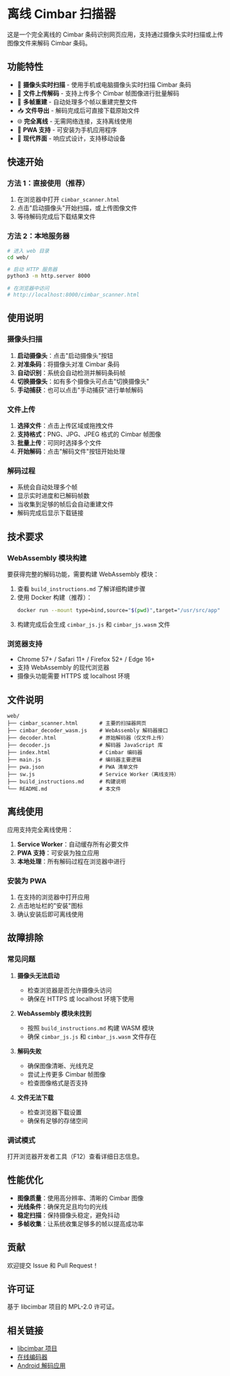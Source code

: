 # 离线 Cimbar 扫描器

这是一个完全离线的 Cimbar 条码识别网页应用，支持通过摄像头实时扫描或上传图像文件来解码 Cimbar 条码。

## 功能特性

- 📱 **摄像头实时扫描** - 使用手机或电脑摄像头实时扫描 Cimbar 条码
- 📁 **文件上传解码** - 支持上传多个 Cimbar 帧图像进行批量解码
- 🔄 **多帧重建** - 自动处理多个帧以重建完整文件
- 📥 **文件导出** - 解码完成后可直接下载原始文件
- 🌐 **完全离线** - 无需网络连接，支持离线使用
- 📲 **PWA 支持** - 可安装为手机应用程序
- 🎨 **现代界面** - 响应式设计，支持移动设备

## 快速开始

### 方法 1：直接使用（推荐）

1. 在浏览器中打开 `cimbar_scanner.html`
2. 点击"启动摄像头"开始扫描，或上传图像文件
3. 等待解码完成后下载结果文件

### 方法 2：本地服务器

```bash
# 进入 web 目录
cd web/

# 启动 HTTP 服务器
python3 -m http.server 8000

# 在浏览器中访问
# http://localhost:8000/cimbar_scanner.html
```

## 使用说明

### 摄像头扫描

1. **启动摄像头**：点击"启动摄像头"按钮
2. **对准条码**：将摄像头对准 Cimbar 条码
3. **自动识别**：系统会自动检测并解码条码帧
4. **切换摄像头**：如有多个摄像头可点击"切换摄像头"
5. **手动捕获**：也可以点击"手动捕获"进行单帧解码

### 文件上传

1. **选择文件**：点击上传区域或拖拽文件
2. **支持格式**：PNG、JPG、JPEG 格式的 Cimbar 帧图像
3. **批量上传**：可同时选择多个文件
4. **开始解码**：点击"解码文件"按钮开始处理

### 解码过程

- 系统会自动处理多个帧
- 显示实时进度和已解码帧数
- 当收集到足够的帧后会自动重建文件
- 解码完成后显示下载链接

## 技术要求

### WebAssembly 模块构建

要获得完整的解码功能，需要构建 WebAssembly 模块：

1. 查看 `build_instructions.md` 了解详细构建步骤
2. 使用 Docker 构建（推荐）：
   ```bash
   docker run --mount type=bind,source="$(pwd)",target="/usr/src/app" -it emscripten/emsdk:3.1.69 bash /usr/src/app/package-wasm.sh
   ```
3. 构建完成后会生成 `cimbar_js.js` 和 `cimbar_js.wasm` 文件

### 浏览器支持

- Chrome 57+ / Safari 11+ / Firefox 52+ / Edge 16+
- 支持 WebAssembly 的现代浏览器
- 摄像头功能需要 HTTPS 或 localhost 环境

## 文件说明

```
web/
├── cimbar_scanner.html       # 主要的扫描器网页
├── cimbar_decoder_wasm.js    # WebAssembly 解码器接口
├── decoder.html              # 原始解码器（仅文件上传）
├── decoder.js                # 解码器 JavaScript 库
├── index.html                # Cimbar 编码器
├── main.js                   # 编码器主要逻辑
├── pwa.json                  # PWA 清单文件
├── sw.js                     # Service Worker（离线支持）
├── build_instructions.md     # 构建说明
└── README.md                 # 本文件
```

## 离线使用

应用支持完全离线使用：

1. **Service Worker**：自动缓存所有必要文件
2. **PWA 支持**：可安装为独立应用
3. **本地处理**：所有解码过程在浏览器中进行

### 安装为 PWA

1. 在支持的浏览器中打开应用
2. 点击地址栏的"安装"图标
3. 确认安装后即可离线使用

## 故障排除

### 常见问题

1. **摄像头无法启动**
   - 检查浏览器是否允许摄像头访问
   - 确保在 HTTPS 或 localhost 环境下使用

2. **WebAssembly 模块未找到**
   - 按照 `build_instructions.md` 构建 WASM 模块
   - 确保 `cimbar_js.js` 和 `cimbar_js.wasm` 文件存在

3. **解码失败**
   - 确保图像清晰、光线充足
   - 尝试上传更多 Cimbar 帧图像
   - 检查图像格式是否支持

4. **文件无法下载**
   - 检查浏览器下载设置
   - 确保有足够的存储空间

### 调试模式

打开浏览器开发者工具（F12）查看详细日志信息。

## 性能优化

- **图像质量**：使用高分辨率、清晰的 Cimbar 图像
- **光线条件**：确保充足且均匀的光线
- **稳定扫描**：保持摄像头稳定，避免抖动
- **多帧收集**：让系统收集足够多的帧以提高成功率

## 贡献

欢迎提交 Issue 和 Pull Request！

## 许可证

基于 libcimbar 项目的 MPL-2.0 许可证。

## 相关链接

- [libcimbar 项目](https://github.com/sz3/libcimbar)
- [在线编码器](https://cimbar.org)
- [Android 解码应用](https://github.com/sz3/cfc)
